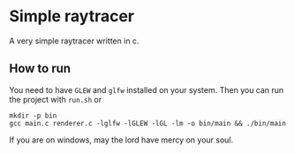 # Simple raytracer
A very simple raytracer written in c.

## How to run
You need to have `GLEW` and `glfw` installed on your system. Then you can run
the project with `run.sh` or
```
mkdir -p bin
gcc main.c renderer.c -lglfw -lGLEW -lGL -lm -o bin/main && ./bin/main
```

If you are on windows, may the lord have mercy on your soul.
